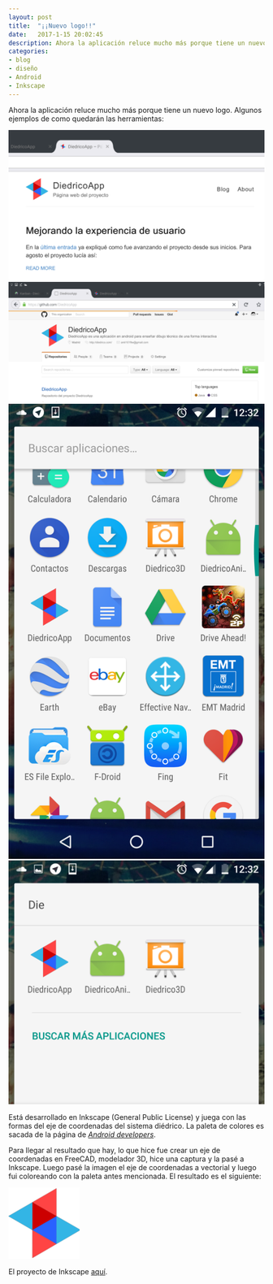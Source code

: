 ```yaml
---
layout: post
title:  "¡¡Nuevo logo!!"
date:   2017-1-15 20:02:45
description: Ahora la aplicación reluce mucho más porque tiene un nuevo logo
categories:
- blog
- diseño
- Android
- Inkscape
---
```


Ahora la aplicación reluce mucho más porque tiene un nuevo logo. Algunos ejemplos de como quedarán las herramientas:  

![DiedricoApp en Agosto 2016](../images/logo1.png)  
![DiedricoApp en Agosto 2016](../images/logo2.png)  
![DiedricoApp en Agosto 2016](../images/logo3.png)  
![DiedricoApp en Agosto 2016](../images/logo4.png)  

Está desarrollado en Inkscape (General Public License) y juega con las formas del eje de coordenadas del sistema diédrico. La paleta de colores es sacada de la página de [*Android developers*](https://material.io/guidelines/style/color.html).

Para llegar al resultado que hay, lo que hice fue crear un eje de coordenadas en FreeCAD, modelador 3D, hice una captura y la pasé a Inkscape. Luego pasé la imagen el eje de coordenadas a vectorial y luego fui coloreando con la paleta antes mencionada. El resultado es el siguiente:

![DiedricoApp en Agosto 2016](../images/logo.png)  

El proyecto de Inkscape [aquí](../images/LogoDiedricoApp.svg).
